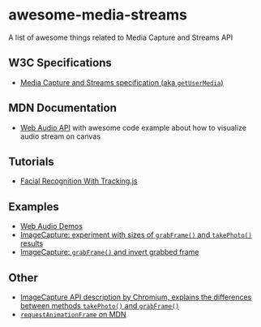 # awesome-media-streams
A list of awesome things related to Media Capture and Streams API

## W3C Specifications

* [Media Capture and Streams specification (aka `getUserMedia`)](https://w3c.github.io/mediacapture-main/)

## MDN Documentation

* [Web Audio API](https://developer.mozilla.org/en-US/docs/Web/API/Web_Audio_API) with awesome code example about how to visualize audio stream on canvas

## Tutorials

* [Facial Recognition With Tracking.js](http://www.instructables.com/id/Facial-Recognition-With-Trackingjs/)

## Examples

* [Web Audio Demos](https://webaudiodemos.appspot.com/)
* [ImageCapture: experiment with sizes of `grabFrame()` and `takePhoto()` results](https://codepen.io/zmoki/pen/gxdEPv?editors=0011)
* [ImageCapture: `grabFrame()` and invert grabbed frame](https://codepen.io/miguelao/pen/mAzXpN?editors=1010)

## Other

* [ImageCapture API description by Chromium, explains the differences between methods `takePhoto()` and `grabFrame()`](https://chromium.googlesource.com/chromium/src/+/HEAD/third_party/WebKit/Source/modules/imagecapture/README.md)
* [`requestAnimationFrame` on MDN](https://developer.mozilla.org/en-US/docs/Web/API/window/requestAnimationFrame)
